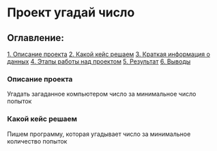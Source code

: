 # Проект угадай число

## Оглавление:
[1. Описание проекта](https://github.com/Pese1/DST/tree/main/Projekt_0#%D0%BE%D0%BF%D0%B8%D1%81%D0%B0%D0%BD%D0%B8%D0%B5-%D0%BF%D1%80%D0%BE%D0%B5%D0%BA%D1%82%D0%B0)
[2. Какой кейс решаем](https://github.com/Pese1/DST/tree/main/Projekt_0/README.md#Какой-кейс-решаем)
[3. Краткая информация о данных](https://github.com/Pese1/DST/tree/main/Projekt_0/README.md#Краткая-информация-о-данных)
[4. Этапы работы над проектом](https://github.com/Pese1/DST/tree/main/Projekt_0/README.md#Этапы-работы-над-проектом)
[5. Результат](https://github.com/Pese1/DST/tree/main/Projekt_0/README.md#Результат)
[6. Выводы](https://github.com/Pese1/DST/tree/main/Projekt_0/README.md#Выводы)

### Описание проекта
Угадать загаданное компьютером число за минимальное число попыток
### Какой кейс решаем
Пишем программу, которая угадывает число за минимальное количество попыток
